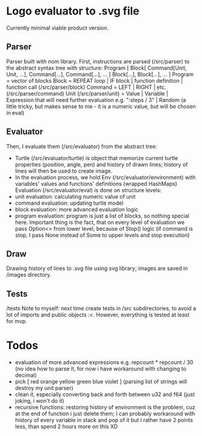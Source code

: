 # Logo evaluator to .svg file
Currently minimal viable product version.

## Parser
Parser built with nom library.
First, instructions are parsed (/src/parser) to the abstract syntax tree with structure:
Program [
    Block[
        Command[Unit, Unit, ...],
        Command[...],
        Command[...],
        ...
        ]
    Block[...],
    Block[...],
    ...
]
Program = vector of blocks
Block = REPEAT loop | IF block | function definition | function call (/src/parser/block)
Command = LEFT | RIGHT | etc. (/src/parser/command)
Unit (/src/parser/unit) =  Value 
        | Variable 
        | Expression that will need further evaluation e.g. ":steps / 3" 
        | Random (a little tricky, but makes sense to me - it is a numeric value, but will be chosen in eval)

## Evaluator
Then, I evaluate them (/src/evaluator) from the abstract tree:
- Turtle (/src/evaluator/turtle) is object that memorize current turtle properties (position, angle, pen) and history of drawn lines; 
history of lines will then be used to create image.
- In the evaluation process, we hold Env (/src/evaluator/environment) with variables' values and functions' definitions (wrapped HashMaps)
Evaluation (/src/evaluator/eval) is done on structure levels:
- unit evaluation: calculating numeric value of unit
- command evaluation: updating turtle model
- block evaluation: more advanced evaluation logic
- program evaluation: program is just a list of blocks, so nothing special here.
Important thing is the fact, that on every level of evaluation we pass Option<> from lower level, because of Stop() logic (if command
is stop, I pass None instead of Some to upper levels and stop execution)

## Draw
Drawing history of lines to .svg file using svg library; images are saved in /images directory.

## Tests
/tests
Note to myself: next time create tests in /src subdirectories, to avoid a lot of imports and public objects :<.
However, everything is tested at least for mvp.


# Todos
- evaluation of more advanced expressions e.g. repcount * repcount / 30 (no idea how to parse it, for now i have workaround with changing to decimal)
- pick [ red orange yellow green blue violet ] (parsing list of strings will destroy my unit parser)
- clean it, especially converting back and forth between u32 and f64 (just joking, i won't do it)
- recursive functions: restoring history of environment is the problem, cuz at the end of function i just delete them;
I can probably workaround with history of every variable in stack and pop of it but i rather have 2 points less, than spend 2 hours more on this XD


